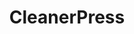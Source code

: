 ---
title: CleanerPress
slug: cleaner-press
github_link: https://github.com/pera/cleanerpress
demo_preview: http://blog.peramid.es/
demo_screenshot: 
description: A fork of CleanPress that looks a bit more like the Slash Theme. All
  scripts removed.
---